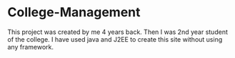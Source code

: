 College-Management
==================
This project was created by me 4 years back. 
Then I was 2nd year student of the college.
I have used java and J2EE to create this site without using any framework.


